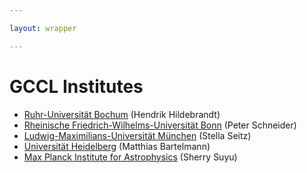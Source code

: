 ```yaml
---

layout: wrapper

---
```


# GCCL Institutes

- [Ruhr-Universität Bochum](https://www.ruhr-uni-bochum.de/en) (Hendrik Hildebrandt)
- [Rheinische Friedrich-Wilhelms-Universität Bonn](https://www.uni-bonn.de/startpage?set_language=en) (Peter Schneider)
- [Ludwig-Maximilians-Universität München](https://www.en.uni-muenchen.de/index.html) (Stella Seitz)
- [Universität Heidelberg](https://www.uni-heidelberg.de/en) (Matthias Bartelmann)
- [Max Planck Institute for Astrophysics](https://www.mpa-garching.mpg.de) (Sherry Suyu)
